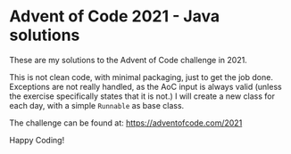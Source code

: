 # Advent of Code 2021 - Java solutions

These are my solutions to the Advent of Code challenge in 2021.

This is not clean code, with minimal packaging, just to get the job done. Exceptions are not really handled, as the AoC input is always valid (unless the exercise specifically states that it is not.)
I will create a new class for each day, with a simple `Runnable` as base class.

The challenge can be found at: https://adventofcode.com/2021

Happy Coding!

